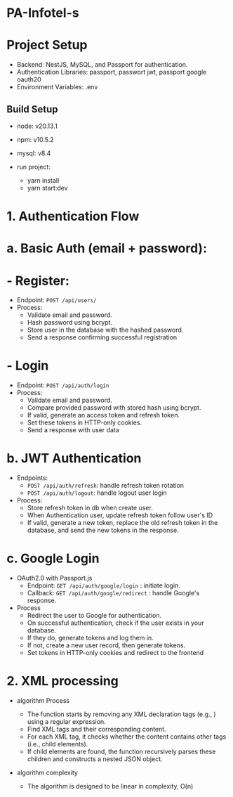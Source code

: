 # PA-Infotel-s

# Project Setup

- Backend: NestJS, MySQL, and Passport for authentication.
- Authentication Libraries: passport, passwort jwt, passport google oauth20
- Environment Variables: .env

## Build Setup

- node: v20.13.1
- npm: v10.5.2
- mysql: v8.4

- run project:
  - yarn install
  - yarn start:dev

# 1. Authentication Flow

# a. Basic Auth (email + password):

# - Register:

- Endpoint: `POST /api/users/`
- Process:
  - Validate email and password.
  - Hash password using bcrypt.
  - Store user in the database with the hashed password.
  - Send a response confirming successful registration

# - Login

- Endpoint: `POST /api/auth/login`
- Process:
  - Validate email and password.
  - Compare provided password with stored hash using bcrypt.
  - If valid, generate an access token and refresh token.
  - Set these tokens in HTTP-only cookies.
  - Send a response with user data

# b. JWT Authentication

- Endpoints:
  - `POST /api/auth/refresh`: handle refresh token rotation
  - `POST /api/auth/logout`: handle logout user login
- Process:
  - Store refresh token in db when create user.
  - When Authentication user, update refresh token follow user's ID
  - If valid, generate a new token, replace the old refresh token in the database, and send the new tokens in the response.

# c. Google Login

- OAuth2.0 with Passport.js
  - Endpoint: `GET /api/auth/google/login` : initiate login.
  - Callback: `GET /api/auth/google/redirect` : handle Google's response.
- Process
  - Redirect the user to Google for authentication.
  - On successful authentication, check if the user exists in your database.
  - If they do, generate tokens and log them in.
  - If not, create a new user record, then generate tokens.
  - Set tokens in HTTP-only cookies and redirect to the frontend

# 2. XML processing

- algorithm Process

  - The function starts by removing any XML declaration tags (e.g., <?xml ...?>) using a regular expression.
  - Find XML tags and their corresponding content.
  - For each XML tag, it checks whether the content contains other tags (i.e., child elements).
  - If child elements are found, the function recursively parses these children and constructs a nested JSON object.

- algorithm complexity
  - The algorithm is designed to be linear in complexity, O(n)
